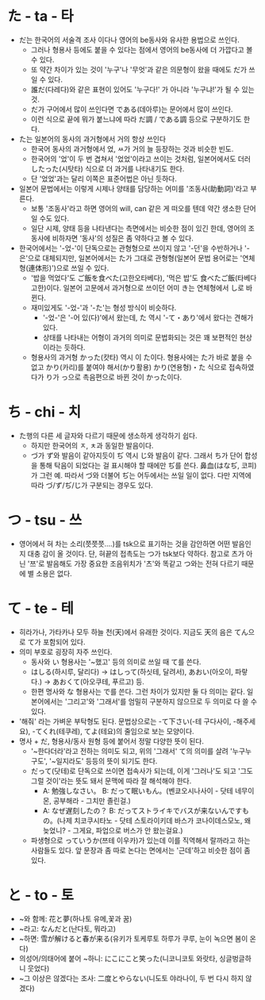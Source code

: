 # た - ta - 타
- だ는 한국어의 서술격 조사 이다나 영어의 be동사와 유사한 용법으로 쓰인다.
  - 그러나 형용사 등에도 붙을 수 있다는 점에서 영어의 be동사에 더 가깝다고 볼 수 있다.
  - 또 약간 차이가 있는 것이 '누구'나 '무엇'과 같은 의문형이 왔을 때에도 だ가 쓰일 수 있다.
  - 誰だ(다레다)와 같은 표현이 있어도 '누구다!' 가 아니라 '누구냐!'가 될 수 있는 것.
  - だ가 구어에서 많이 쓰인다면 である(데아루)는 문어에서 많이 쓰인다.
  - 이런 식으로 끝에 뭐가 붙느냐에 따라 だ調 / である調 등으로 구분하기도 한다.
- た는 일본어의 동사의 과거형에서 거의 항상 쓰인다
  - 한국어 동사의 과거형에서 었, ㅆ가 거의 늘 등장하는 것과 비슷한 빈도.
  - 한국어의 '었'이 두 번 겹쳐서 '었었'이라고 쓰이는 것처럼, 일본어에서도 더러 したった(시탓타) 식으로 더 과거를 나타내기도 한다.
  - 단 '었었'과는 달리 이쪽은 표준어법은 아닌 듯하다.
- 일본어 문법에서는 이렇게 시제나 양태를 담당하는 어미를 '조동사(助動詞)'라고 부른다.
  - 보통 '조동사'라고 하면 영어의 will, can 같은 게 떠오를 텐데 약간 생소한 단어일 수도 있다.
  - 일단 시제, 양태 등을 나타낸다는 측면에서는 비슷한 점이 있긴 한데, 영어의 조동사에 비하자면 '동사'의 성질은 좀 약하다고 볼 수 있다.
- 한국어에서는 '-었-'이 단독으로는 관형형으로 쓰이지 않고 '-던'을 수반하거나 '-은'으로 대체되지만, 일본어에서는 た가 그대로 관형형(일본어 문법 용어로는 '연체형(連体形)')으로 쓰일 수 있다.
  - '밥을 먹었다'도 ご飯を食べた(고한오타베다), '먹은 밥'도 食べたご飯(타베다고한)이다. 일본어 고문에서 과거형으로 쓰이던 어미 き는 연체형에서 し로 바뀐다.
  - 재미있게도 '-었-'과 '-た'는 형성 방식이 비슷하다.
    - '-었-'은 '-어 있(다)'에서 왔는데, た 역시 '-て・あり'에서 왔다는 견해가 있다.
    - 상태를 나타내는 어형이 과거의 의미로 문법화되는 것은 꽤 보편적인 현상이라는 듯하다.
  - 형용사의 과거형 かった(캇타) 역시 이 た이다. 형용사에는 た가 바로 붙을 수 없고 かり(카리)를 붙여야 해서(かり활용) かり(연용형)・た 식으로 접속하였다가 り가 っ으로 촉음편으로 바뀐 것이 かった이다.

# ち - chi - 치
- た행의 다른 세 글자와 다르기 때문에 생소하게 생각하기 쉽다.
  - 하지만 한국어의 ㅈ, ㅊ과 동일한 발음이다.
  - づ가 ず와 발음이 같아지듯이 ぢ 역시 じ와 발음이 같다. 그래서 ち가 단어 합성을 통해 탁음이 되었다는 걸 표시해야 할 때에만 ぢ를 쓴다. 鼻血(はなぢ, 코피)가 그런 예. 따라서 づ와 더불어 ぢ는 어두에서는 쓰일 일이 없다. 다만 지역에 따라 づ/ず/ぢ/じ가 구분되는 경우도 있다.

# つ - tsu - 쓰
- 영어에서 혀 차는 소리(쯧쯧쯧....)를 tsk으로 표기하는 것을 감안하면 어떤 발음인지 대충 감이 올 것이다. 단, 혀끝의 접촉도는 つ가 tsk보다 약하다. 참고로 츠가 아닌 '쯔'로 발음해도 가장 중요한 조음위치가 '츠'와 똑같고 つ와는 전혀 다르기 때문에 별 소용은 없다.

# て - te - 테
- 히라가나, 가타카나 모두 하늘 천(天)에서 유래한 것이다. 지금도 天의 음은 てん으로 て가 포함되어 있다.
- 의미 부호로 굉장히 자주 쓰인다.
  - 동사와 い 형용사는 '~했고' 등의 의미로 쓰일 때 て를 쓴다.
  - はしる(하시루, 달리다) → はしって(하싯테, 달려서), あおい(아오이, 파랗다.) → あおくて(아오쿠테, 푸르고) 등.
  - 한편 명사와 な 형용사는 で를 쓴다. 그런 차이가 있지만 둘 다 의미는 같다. 일본어에서는 '그리고'와 '그래서'를 엄밀히 구분하지 않으므로 두 의미로 다 쓸 수 있다.
- '해줘' 라는 가벼운 부탁형도 된다. 문법상으로는 -て下さい(-테 구다사이, -해주세요), -てくれ(테쿠레), てよ(테요)의 줄임으로 보는 모양이다.
- 명사 + だ, 형용사/동사 원형 등에 붙어서 정말 다양한 뜻이 된다.
  - '~한다더라'라고 전하는 의미도 되고, 위의 '그래서' て의 의미를 살려 '누구누구도', '~일지라도' 등등의 뜻이 되기도 한다.
  - だって(닷테)로 단독으로 쓰이면 접속사가 되는데, 이게 '그러나'도 되고 '그도 그럴 것이'라는 뜻도 돼서 문맥에 따라 잘 해석해야 한다.
    - A: 勉強しなさい。 B: だって眠いもん。(벤쿄오시나사이 - 닷테 네무이 몬, 공부해라 - 그치만 졸린걸.)
    - A: なぜ遅刻したの？ B: だってストライキでバスが来ないんですもの。(나제 치코쿠시타노 - 닷테 스토라이키데 바스가 코나이데스모노, 왜 늦었니? - 그게요, 파업으로 버스가 안 왔는걸요.)
  - 파생형으로 っていうか(쯔테 이우카)가 있는데 이를 직역해서 랄까라고 하는 사람들도 있다. 앞 문장과 좀 따로 논다는 면에서는 '근데'하고 비슷한 점이 좀 있다.

# と - to - 토
- ~와 함께: 花と夢(하나토 유메,꽃과 꿈)
- ~라고: なんだと(난다토, 뭐라고)
- ~하면: 雪が解けると春が来る(유키가 토케루토 하루가 쿠루, 눈이 녹으면 봄이 온다)
- 의성어/의태어에 붙어 ~하니: にこにこと笑った(니코니코토 와랏타, 싱글벙글하니 웃었다)
- ~그 이상은 않겠다는 조사: 二度とやらない(니도토 야라나이, 두 번 다시 하지 않겠다)

